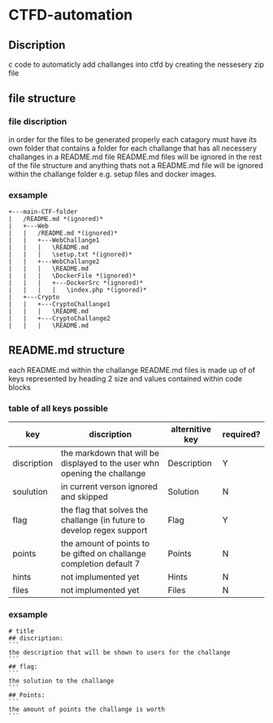 # CTFD-automation
## Discription
c code to automaticly add challanges into ctfd by creating the nessesery zip file

## file structure
### file discription
in order for the files to be generated properly each catagory must have its own folder that contains a folder for each challange that has all necessery challanges in a README.md file README.md files will be ignored in the rest of the file structure and anything thats not a README.md file will be ignored within the challange folder e.g. setup files and docker images.

### exsample
```
+---main-CTF-folder
|   /README.md *(ignored)*
|   +---Web
|   |   /README.md *(ignored)*
|   |   +---WebChallange1
|   |   |   \README.md
|   |   |   \setup.txt *(ignored)*
|   |   +---WebChallange2
|   |   |   \README.md
|   |   |   \DockerFile *(ignored)*
|   |   |   +---DockerSrc *(ignored)*
|   |   |   |   \index.php *(ignored)*
|   +---Crypto
|   |   +---CryptoChallange1
|   |   |   \README.md
|   |   +---CryptoChallange2
|   |   |   \README.md
```
## README.md structure
each README.md within the challange README.md files is made up of of keys represented by heading 2 size and values contained within code blocks
### table of all keys possible
| key         | discription                                                               | alternitive key | required? |
|-------------|---------------------------------------------------------------------------|-----------------|-----------|
| discription | the markdown that will be displayed to the user whn opening the challange | Description     | Y         |
| soulution   | in current verson ignored and skipped                                     | Solution        | N         |
| flag        | the flag that solves the challange (in future to develop regex support    | Flag            | Y         |
| points      | the amount of points to be gifted on challange completion default 7       | Points          | N         |
| hints       | not implumented yet                                                       | Hints           | N         |
| files       | not implumented yet                                                       | Files           | N         |


### exsample
``````
# title
## discription:
```
the description that will be shown to users for the challange
```
## flag:
```
the solution to the challange
```
## Points:
```
the amount of points the challange is worth
```
``````
